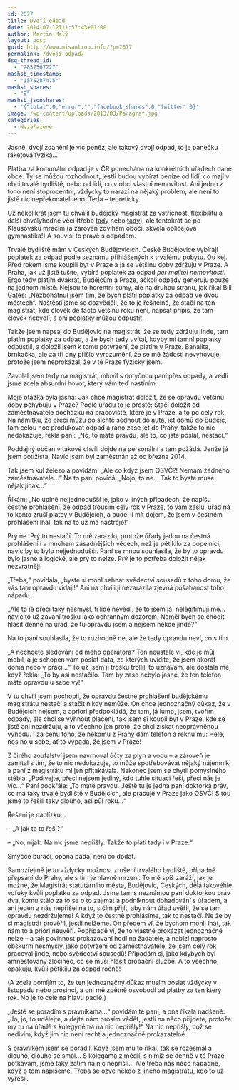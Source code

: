 ```yaml
---
id: 2077
title: Dvojí odpad
date: 2014-07-12T11:57:43+01:00
author: Martin Malý
layout: post
guid: http://www.misantrop.info/?p=2077
permalink: /dvoji-odpad/
dsq_thread_id:
  - "2837567227"
mashsb_timestamp:
  - "1575287475"
mashsb_shares:
  - "0"
mashsb_jsonshares:
  - '{"total":0,"error":"","facebook_shares":0,"twitter":0}'
image: /wp-content/uploads/2013/03/Paragraf.jpg
categories:
  - Nezařazené
---
```

Jasně, dvojí zdanění je víc peněz, ale takový dvojí odpad, to je panečku raketová fyzika&#8230;

<!--more-->

Platba za komunální odpad je v ČR ponechána na konkrétních úřadech dané obce. Ty se můžou rozhodnout, jestli budou vybírat peníze od lidí, co mají v obci trvalé bydliště, nebo od lidí, co v obci vlastní nemovitost. Ani jedno z toho není stoprocentní, vždycky to narazí na nějaký problém, ale není to jistě nic nepřekonatelného. Teda &#8211; teoreticky.

Už několikrát jsem tu chválil budějcký magistrát za vstřícnost, flexibilitu a další chvályhodné věci (třeba [tady](http://www.misantrop.info/pochvalna-streda-t-mobile-a-magistrat-ceskych-budejovic/) nebo [tady](http://www.misantrop.info/740538-je-tohleto-jeste-urad.php)), ale tentokrát se po Klausovsku mračím (a zároveň zdvihám obočí, skvělá obličejová gymnastika!) A souvisí to právě s odpadem.

Trvalé bydliště mám v Českých Budějovicích. České Budějovice vybírají poplatek za odpad podle seznamu přihlášených k trvalému pobytu. Ou kej. Před rokem jsme koupili byt v Praze a já se většinu doby zdržuju v Praze. A Praha, jak už jistě tušíte, vybírá poplatek za odpad _per majitel nemovitosti_. Ergo tedy platím dvakrát, Budějcům a Praze, ačkoli odpady generuju pouze na jednom místě. Nejsou to horentní sumy, ale na druhou stranu, jak říkal Bill Gates: &#8222;Nezbohatnul jsem tím, že bych platil poplatky za odpad ve dvou městech&#8220;. Naštěstí jsme se dozvěděli, že to je řešitelné, že stačí na ten magistrát, kde člověk de facto většinu roku není, napsat přípis, že tam člověk nebydlí, a oni poplatky můžou odpustit.

Takže jsem napsal do Budějovic na magistrát, že se tedy zdržuju jinde, tam platím poplatky za odpad, a že bych tedy uvítal, kdyby mi tamní poplatky odpustili, a doložil jsem k tomu potvrzení, že platím v Praze. Banalita, brnkačka, ale za tři dny přišlo vyrozumění, že se mé žádosti nevyhovuje, protože jsem neprokázal, že v té Praze fyzicky jsem.

Zavolal jsem tedy na magistrát, mluvil s dotyčnou paní přes odpady, a vedli jsme zcela absurdní hovor, který vám teď nastíním.

Moje otázka byla jasná: Jak chce magistrát doložit, že se opravdu většinu doby pohybuju v Praze? Podle úřadu to je prosté: Stačí doložit od zaměstnavatele docházku na pracoviště, které je v Praze, a to po celý rok. Na námitku, že přeci můžu po šichtě sednout do auta, jet domů do Budějc, tam celou noc produkovat odpad a ráno zase jet do Prahy, takže to nic nedokazuje, řekla paní: &#8222;No, to máte pravdu, ale to, co jste poslal, nestačí.&#8220;

Poddajný občan v takové chvíli dojde na personální a tam požádá. Jenže já jsem potížista. Navíc jsem byl zaměstnán až od března 2014.

Tak jsem kul železo a povídám: &#8222;Ale co když jsem OSVČ?! Nemám žádného zaměstnavatele&#8230;&#8220; Na to paní povídá: &#8222;Nojo, to ne&#8230; Tak to byste musel nějak jinak&#8230;&#8220;

Říkám: &#8222;No úplně nejjednodušší je, jako v jiných případech, že napíšu čestné prohlášení, že odpad trousím celý rok v Praze, to vám zašlu, úřad na to konto zruší platby v Budějcích, a bude-li mít dojem, že jsem v čestném prohlášení lhal, tak na to už má nástroje!&#8220;

Prý ne. Prý to nestačí. To mě zarazilo, protože úřady jedou na čestná prohlášení i v mnohem zásadnějších věcech, než je pětikilo za popelnici, navíc by to bylo nejjednodušší. Paní se mnou souhlasila, že by to opravdu bylo jasné a logické, ale prý to nelze. Prý je to potřeba doložit nějak nezvratněji.

&#8222;Třeba,&#8220; povídala, &#8222;byste si mohl sehnat svědectví sousedů z toho domu, že vás tam opravdu vídají!&#8220; Ani na chvíli ji nezarazila zjevná pošahanost toho nápadu.

&#8222;Ale to je přeci taky nesmysl, ti lidé nevědí, že to jsem já, nelegitimují mě&#8230; navíc to už zavání trošku jako ochranným dozorem. Neměl bych se chodit hlásit denně na úřad, že tu opravdu jsem a nejsem někde jinde?&#8220;

Na to paní souhlasila, že to rozhodně ne, ale že tedy opravdu neví, co s tím.

&#8222;A nechcete sledování od mého operátora? Ten neustále ví, kde je můj mobil, a je schopen vám poslat data, ze kterých uvidíte, že jsem akorát doma nebo v práci&#8230;&#8220; To už jsem ji trošku trollil, to uznávám, ale dostala mě, když řekla: &#8222;To by asi nestačilo. Tam by zase nebylo jasné, že ten telefon máte opravdu u sebe vy!&#8220;

V tu chvíli jsem pochopil, že opravdu čestné prohlášení budějckému magistrátu nestačí a stačit nikdy nemůže. On chce jednoznačný důkaz, že v Budějcích nejsem, a apriori předpokládá, že tam, já lump, jsem, tvořím odpady, ale chci se vyhnout placení, tak jsem si koupil byt v Praze, kde se jistě ani nezdržuju, a to všechno jen proto, že chci získat neoprávněnou výhodu. I za cenu toho, že někomu z Prahy dám telefon a řeknu mu: Hele, nos ho u sebe, ať to vypadá, že jsem v Praze!

Z čirého zoufalství jsem navrhoval účty za plyn a vodu &#8211; a zároveň je zamítal s tím, že to nic nedokazuje, to může spotřebovávat nějaký nájemník, a paní z magistrátu mi jen přitakávala. Nakonec jsem se chytil pomyslného stébla: &#8222;Podívejte, přeci nejsem jediný, kdo tuhle situaci řeší, přeci nás je víc&#8230;&#8220; Paní pookřála: &#8222;To máte pravdu. Ještě tu je jedna paní doktorka práv, co má taky trvalé bydliště v Budějcích, ale pracuje v Praze jako OSVČ! S tou jsme to řešili taky dlouho, asi půl roku&#8230;&#8220;

Řešení je nablízku&#8230;

&#8211; &#8222;A jak ta to řeší?&#8220;

&#8211; &#8222;No, nijak. Na nic jsme nepřišly. Takže to platí tady i v Praze.&#8220;

Smyčce burácí, opona padá, není co dodat.

Samozřejmě je tu vždycky možnost zrušení trvalého bydliště, případně přepsání do Prahy, ale s tím je hlavně mrzení. To mě spíš zaráží, jak je možné, že Magistrát statutárního města, Budějovic, Českých, dělá takovéhle vofuky kvůli poplatku za odpad. Jsme tam s neznámou paní doktorkou práv dva, komu stálo za to se o to zajímat a podniknout dohadování s úřadem, a ani jeden z nás nepřišel na to, s čím přijít, aby nám úřad uvěřil, že se tam opravdu nezdržujeme! A když to čestně prohlásíme, tak to nestačí. Ne že by si magistrát prověřil, jestli nelžeme. On předem ví, že bychom mohli lhát, tak nám to a priori neuvěří. Popřípadě ví, že to vlastně prokázat jednoznačně nelze &#8211; a tak povinnost prokazování hodí na žadatele, a nabízí naprosto obskurní nesmysly, jako potvrzení od zaměstnavatele, že jsem celý rok pracoval jinde, nebo svědectví sousedů! Připadám si, jako kdybych byl amnestovaný zločinec, co se musí hlásit probační službě. A to všechno, opakuju, kvůli pětikilu za odpad ročně!

(A zcela pomíjím to, že ten jednoznačný důkaz musím poslat vždycky v listopadu nebo prosinci, a oni mě zpětně osvobodí od platby za ten který rok. No je to celé na hlavu padlé.)

&#8222;Ještě se poradím s právníkama&#8230;&#8220; povídám té paní, a ona říkala nadšeně: &#8222;Jo, jo, to udělejte, a dejte nám prosím vědět, jestli na něco přijdete, protože my tu na úřadě s kolegyněma na nic nepřišly!&#8220; Na nic nepřišly, což se nedivím, když jim nic není recht a jednoznačně prokazatelné.

S právníkem jsem se poradil. Když jsem mu to říkal, tak se rozesmál a dlouho, dlouho se smál&#8230; S kolegama z médií, s nimiž se denně v té Praze potkávám, jsme taky zatím na nic nepřišli&#8230; Ale třeba nás něco napadne, když o tom napíšeme. Třeba se ozve někdo z jiného magistrátu, kdo to už vyřešil.